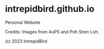 # intrepidbird.github.io
Personal Website

Credits: Images from AoPS and Poh Shen Loh.

(c) 2023 IntrepidBird
